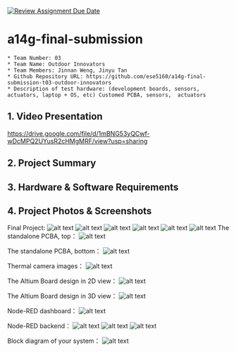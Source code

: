 [![Review Assignment Due Date](https://classroom.github.com/assets/deadline-readme-button-24ddc0f5d75046c5622901739e7c5dd533143b0c8e959d652212380cedb1ea36.svg)](https://classroom.github.com/a/kzkUPShx)
# a14g-final-submission

    * Team Number: 03
    * Team Name: Outdoor Innovators
    * Team Members: Jinnan Weng, Jinyu Tan
    * Github Repository URL: https://github.com/ese5160/a14g-final-submission-t03-outdoor-innovators
    * Description of test hardware: (development boards, sensors, actuators, laptop + OS, etc) Customed PCBA, sensors,  actuators

## 1. Video Presentation
https://drive.google.com/file/d/1mBNG53yQCwf-wDcMPQ2UYusR2cHMgMRF/view?usp=sharing

## 2. Project Summary

## 3. Hardware & Software Requirements

## 4. Project Photos & Screenshots

Final Project:
![alt text](1.jpg) 
![alt text](2.jpg) 
![alt text](3.jpg) 
![alt text](Light_1.jpg) 
![alt text](Light_2.jpg) 
![alt text](Light_3.jpg)
The standalone PCBA, top：
![alt text](PCB_top.jpg)

The standalone PCBA, bottom：
![alt text](PCB_bottom.jpg)

Thermal camera images：
![alt text](<Thermal Image under load.jpeg>)

The Altium Board design in 2D view：
![alt text](Board_2D.png)

The Altium Board design in 3D view：
![alt text](Board_3D.png)

Node-RED dashboard：
![alt text](Dashboard.png)

Node-RED backend：
![alt text](Backend1.png) 
![alt text](backend2.png) 
![alt text](backend3.png)

Block diagram of your system：
![alt text](BlockDiagram.png)
